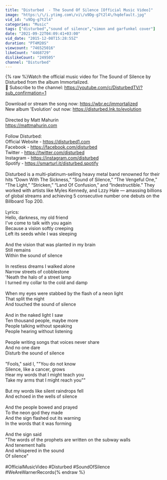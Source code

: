 ```yaml
---
title: "Disturbed  - The Sound Of Silence [Official Music Video]"
image: "https:\/\/i.ytimg.com\/vi\/u9Dg-g7t2l4\/hqdefault.jpg"
vid_id: "u9Dg-g7t2l4"
categories: "Music"
tags: ["disturbed","sound of silence","simon and garfunkel cover"]
date: "2021-09-22T04:09:41+03:00"
vid_date: "2015-12-08T15:28:55Z"
duration: "PT4M20S"
viewcount: "746525016"
likeCount: "4468729"
dislikeCount: "249505"
channel: "Disturbed"
---
```

{% raw %}Watch the official music video for The Sound of Silence by Disturbed from the album Immortalized.<br />🔔 Subscribe to the channel: <a rel="nofollow" target="blank" href="https://youtube.com/c/DisturbedTV/?sub_confirmation=1">https://youtube.com/c/DisturbedTV/?sub_confirmation=1</a><br /><br />Download or stream the song now: <a rel="nofollow" target="blank" href="https://wbr.ec/immortalized">https://wbr.ec/immortalized</a><br />New album 'Evolution' out now: <a rel="nofollow" target="blank" href="https://disturbed.lnk.to/evolution">https://disturbed.lnk.to/evolution</a><br /><br />Directed by Matt Mahurin<br /><a rel="nofollow" target="blank" href="https://mattmahurin.com">https://mattmahurin.com</a><br /><br />Follow Disturbed:<br />Official Website - <a rel="nofollow" target="blank" href="https://disturbed1.com">https://disturbed1.com</a><br />Facebook - <a rel="nofollow" target="blank" href="https://facebook.com/disturbed">https://facebook.com/disturbed</a><br />Twitter - <a rel="nofollow" target="blank" href="https://twitter.com/disturbed">https://twitter.com/disturbed</a><br />Instagram - <a rel="nofollow" target="blank" href="https://instagram.com/disturbed">https://instagram.com/disturbed</a><br />Spotify - <a rel="nofollow" target="blank" href="https://smarturl.it/disturbed.spotify">https://smarturl.it/disturbed.spotify</a><br /><br />Disturbed is a multi-platinum-selling heavy metal band renowned for their hits “Down With The Sickness,” “Sound of Silence,” “The Vengeful One,” “The Light,” “Stricken,” “Land Of Confusion,” and “Indestructible.” They worked with artists like Myles Kennedy, and Lzzy Hale — amassing billions of global streams and achieving 5 consecutive number one debuts on the Billboard Top 200.<br /><br />Lyrics:<br />Hello, darkness, my old friend<br />I've come to talk with you again<br />Because a vision softly creeping<br />Left its seeds while I was sleeping<br /><br />And the vision that was planted in my brain<br />Still remains<br />Within the sound of silence<br /><br />In restless dreams I walked alone<br />Narrow streets of cobblestone<br />'Neath the halo of a street lamp<br />I turned my collar to the cold and damp<br /><br />When my eyes were stabbed by the flash of a neon light<br />That split the night<br />And touched the sound of silence<br /><br />And in the naked light I saw<br />Ten thousand people, maybe more<br />People talking without speaking<br />People hearing without listening<br /><br />People writing songs that voices never share<br />And no one dare<br />Disturb the sound of silence<br /><br />&quot;Fools,&quot; said I, &quot;&quot;You do not know<br />Silence, like a cancer, grows<br />Hear my words that I might teach you<br />Take my arms that I might reach you&quot;&quot;<br /><br />But my words like silent raindrops fell<br />And echoed in the wells of silence<br /><br />And the people bowed and prayed<br />To the neon god they made<br />And the sign flashed out its warning<br />In the words that it was forming<br /><br />And the sign said<br />&quot;The words of the prophets are written on the subway walls<br />And tenement halls<br />And whispered in the sound<br />Of silence&quot;<br /><br />#OfficialMusicVideo #Disturbed #SoundOfSilence #WeAreWarnerRecords{% endraw %}
